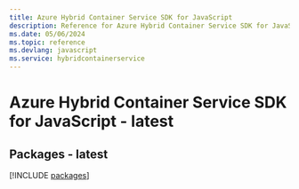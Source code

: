 ```yaml
---
title: Azure Hybrid Container Service SDK for JavaScript
description: Reference for Azure Hybrid Container Service SDK for JavaScript
ms.date: 05/06/2024
ms.topic: reference
ms.devlang: javascript
ms.service: hybridcontainerservice
---
```

# Azure Hybrid Container Service SDK for JavaScript - latest
## Packages - latest
[!INCLUDE [packages](hybrid-container-service-index.md)]